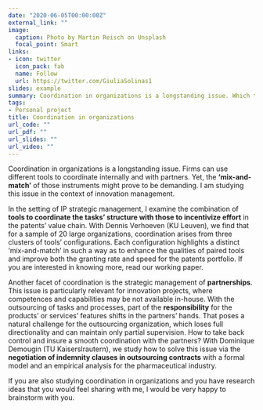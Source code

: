 ```yaml
---
date: "2020-06-05T00:00:00Z"
external_link: ""
image:
  caption: Photo by Martin Reisch on Unsplash
  focal_point: Smart
links:
- icon: twitter
  icon_pack: fab
  name: Follow
  url: https://twitter.com/GiuliaSolinas1
slides: example
summary: Coordination in organizations is a longstanding issue. Which tools can firms adopt to foster coordination? 
tags:
- Personal project
title: Coordination in organizations
url_code: ""
url_pdf: ""
url_slides: ""
url_video: ""
---
```


Coordination in organizations is a longstanding issue. Firms can use different tools to coordinate internally and with partners. Yet, the **‘mix-and-match’** of those instruments might prove to be demanding. I am studying this issue in the context of innovation management. 

In the setting of IP strategic management, I examine the combination of **tools to coordinate the tasks’ structure with those to incentivize effort** in the patents’ value chain. With Dennis Verhoeven (KU Leuven), we find that for a sample of 20 large organizations, coordination arises from three clusters of tools’ configurations. Each configuration highlights a distinct ‘mix-and-match’ in such a way as to enhance the qualities of paired tools and improve both the granting rate and speed for the patents portfolio. If you are interested in knowing more, read our working paper.

Another facet of coordination is the strategic management of **partnerships**. This issue is particularly relevant for innovation projects, where competences and capabilities may be not available in-house. With the outsourcing of tasks and processes, part of the **responsibility** for the products’ or services’ features shifts in the partners’ hands. That poses a natural challenge for the outsourcing organization, which loses full directionality and can maintain only partial supervision. How to take back control and insure a smooth coordination with the partners? With Dominique Demougin (TU Kaiserslrautern), we study how to solve this issue via the **negotiation of indemnity clauses in outsourcing contracts** with a formal model and an empirical analysis for the pharmaceutical industry.

If you are also studying coordination in organizations and you have research ideas that you would feel sharing with me, I would be very happy to brainstorm with you. 


